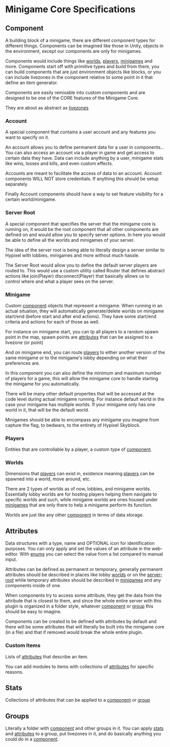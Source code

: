 # Minigame Core Specifications

## Component
A building block of a minigame, there are different component types for different things.
Components can be imagined like those in Unity, objects in the environment, except our components are only for minigames.

Components would include things like [worlds](#worlds), [players](#players), [minigames](#minigame) and more.
Components start off with primitive types and build from there, you can build components that are just environment objects like blocks, or you can include livezones in the component relative to some point in it that define an item generator.

Components are easily remixable into custom components and are designed to be one of the CORE features of the Minigame Core.

They are about as abstract as [livezones](#livezones)

### Account
A special component that contains a user account and any features you want to specify on it.

An account allows you to define permanent data for a user in components... You can also access an account via a player in game and get access to certain data they have.
Data can include anything by a user, minigame stats like wins, losses and kills, and even custom effects.

Accounts are meant to facilitate the access of data to an account.
Account components WILL NOT store credentials. If anything this should be setup separately.

Finally Account components should have a way to set feature visibility for a certain world/minigame.

### Server Root
A special component that specifies the server that the minigame core is running on, it would be the root component that all other components are defined on and would allow you to specify server options. In here you would be able to define all the worlds and minigames of your server.

The idea of the server root is being able to literally design a server similar to Hypixel with lobbies, minigames and more without much hassle.

The Server Root would allow you to define the default server players are routed to. This would use a custom utility called Router that defines abstract actions like join(Player) disconnect(Player) that basically allows us to control where and what a player sees on the server.

### Minigame
Custom [component](#component) objects that represent a minigame. When running in an actual situation, they will automatically generate/delete worlds on minigame start/end (before start and after end actions). 
They have some start/end criteria and actions for each of those as well.

For instance on minigame start, you can tp all players to a random spawn point in the map, spawn points are [attributes](#attributes) that can be assigned to a livezone (or point)

And on minigame end, you can route [players](#players) to either another version of the same minigame or to the minigame's lobby depending on what their preferences are.

In this component you can also define the minimum and maximum number of players for a game, this will allow the minigame core to handle starting the minigame for you automatically.

There will be many other default properties that will be accessed at the code level during actual minigame running. For instance default world in the case your minigame has multiple worlds. If your minigame only has one world in it, that will be the default world.

Minigames should be able to encompass any minigame you imagine from capture the flag, to bedwars, to the entirety of Hypixel Skyblock.

### Players

Entities that are controllable by a player, a custom type of [component](#component).

### Worlds

Dimensions that [players](#players) can exist in, existence meaning [players](#players) can be spawned into a world, move around, etc.

There are 2 types of worlds as of now, lobbies, and minigame worlds.
Essentially lobby worlds are for hosting players helping them navigate to specific worlds and such, while minigame worlds are ones housed under [minigames](#minigame) that are only there to help a minigame perform its function.

Worlds are just like any other [component](#component) in terms of data storage.

## Attributes
Data structures with a type, name and OPTIONAL icon for identification purposes.
You can only apply and set the values of an attribute in the web-editor.
With [enums](#enums) you can select the value from a list compared to manual input.

Attributes can be defined as permanent or temporary, generally permanent attributes should be described in places like lobby [worlds](#worlds) or on the [server-root](#server-root) while temporary attributes should be described in [minigames](#minigame) and any components inside of one.

When components try to access some attribute, they get the data from the attribute that is closest to them, and since the whole entire server with this plugin is organized in a folder style, whatever [component](#component) or [group](#groups) this should be easy to imagine.

Components can be created to be defined with attributes by default and there will be some attributes that will literally be built into the minigame core (in a file) and that if removed would break the whole entire plugin.

### Custom Items

Lists of [attributes](#attributes) that describe an item.

You can add modules to items with collections of [attributes](#attributes) for specific reasons.

## Stats

Collections of attributes that can be applied to a [component](#component) or [group](#group)

## Groups

Literally a folder with [component](#component) and other groups in it.
You can apply [stats](#stats) and [attributes](#attributes) to a group, put livezones in it, and do basically anything you could do in a [component](#component).

